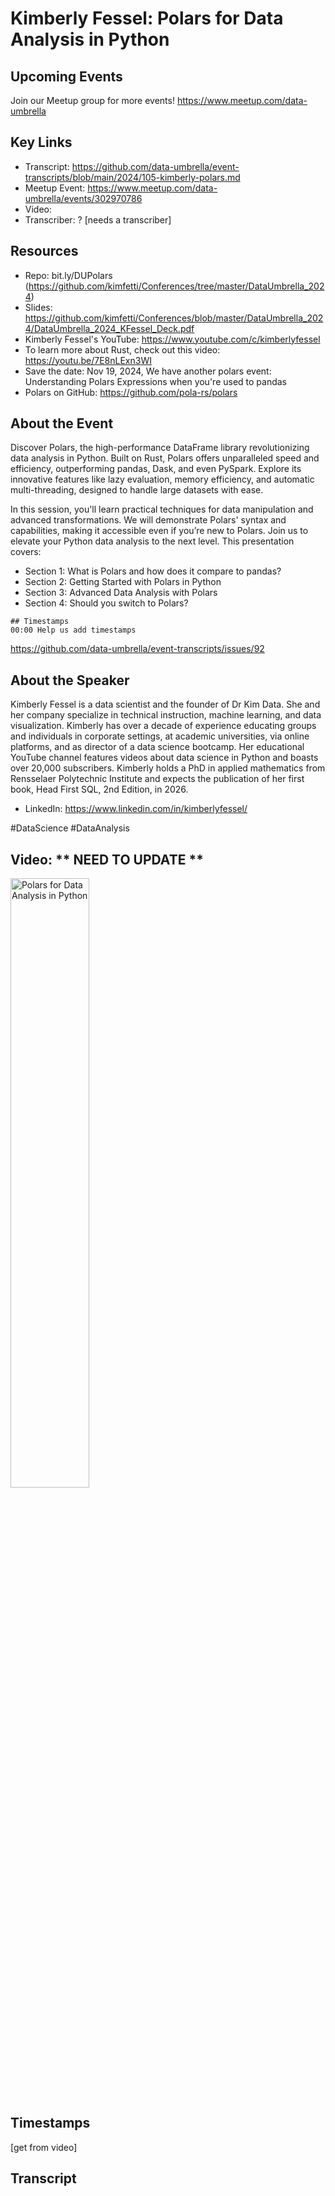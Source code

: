 # Kimberly Fessel: Polars for Data Analysis in Python

## Upcoming Events
Join our Meetup group for more events!
https://www.meetup.com/data-umbrella

## Key Links
- Transcript: https://github.com/data-umbrella/event-transcripts/blob/main/2024/105-kimberly-polars.md
- Meetup Event: https://www.meetup.com/data-umbrella/events/302970786
- Video: 
- Transcriber:  ? [needs a transcriber]

## Resources
- Repo: bit.ly/DUPolars (https://github.com/kimfetti/Conferences/tree/master/DataUmbrella_2024)
- Slides: https://github.com/kimfetti/Conferences/blob/master/DataUmbrella_2024/DataUmbrella_2024_KFessel_Deck.pdf
- Kimberly Fessel's YouTube: https://www.youtube.com/c/kimberlyfessel
- To learn more about Rust, check out this video: https://youtu.be/7E8nLExn3WI
- Save the date: Nov 19, 2024, We have another polars event: Understanding Polars Expressions when you're used to pandas
- Polars on GitHub: https://github.com/pola-rs/polars

## About the Event
Discover Polars, the high-performance DataFrame library revolutionizing data analysis in Python. Built on Rust, Polars offers unparalleled speed and efficiency, outperforming pandas, Dask, and even PySpark. Explore its innovative features like lazy evaluation, memory efficiency, and automatic multi-threading, designed to handle large datasets with ease.

In this session, you'll learn practical techniques for data manipulation and advanced transformations. We will demonstrate Polars' syntax and capabilities, making it accessible even if you’re new to Polars. Join us to elevate your Python data analysis to the next level.
This presentation covers:

- Section 1: What is Polars and how does it compare to pandas?
- Section 2: Getting Started with Polars in Python
- Section 3: Advanced Data Analysis with Polars
- Section 4: Should you switch to Polars?
```
## Timestamps
00:00 Help us add timestamps
```
https://github.com/data-umbrella/event-transcripts/issues/92


## About the Speaker
Kimberly Fessel is a data scientist and the founder of Dr Kim Data. She and her company specialize in technical instruction, machine learning, and data visualization. Kimberly has over a decade of experience educating groups and individuals in corporate settings, at academic universities, via online platforms, and as director of a data science bootcamp. Her educational YouTube channel features videos about data science in Python and boasts over 20,000 subscribers. Kimberly holds a PhD in applied mathematics from Rensselaer Polytechnic Institute and expects the publication of her first book, Head First SQL, 2nd Edition, in 2026.

- LinkedIn: https://www.linkedin.com/in/kimberlyfessel/

#DataScience #DataAnalysis


## Video:  ** NEED TO UPDATE **
<a href="http://www.youtube.com/watch?feature=player_embedded&v=zIx6ueR2Zx4" target="_blank"><img src="http://img.youtube.com/vi/zIx6ueR2Zx4/0.jpg"
alt="Polars for Data Analysis in Python" width="50%" /></a>

## Timestamps
[get from video]

## Transcript
